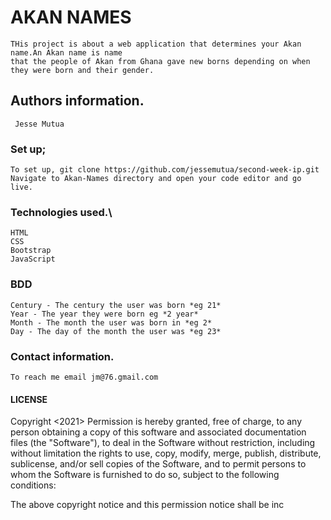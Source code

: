 # AKAN NAMES
    THis project is about a web application that determines your Akan name.An Akan name is name 
    that the people of Akan from Ghana gave new borns depending on when they were born and their gender. 
## Authors information.
     Jesse Mutua


### Set up;
    To set up, git clone https://github.com/jessemutua/second-week-ip.git
    Navigate to Akan-Names directory and open your code editor and go live.

### Technologies used.\
    HTML
    CSS
    Bootstrap
    JavaScript

### BDD
    Century - The century the user was born *eg 21*
    Year - The year they were born eg *2 year*
    Month - The month the user was born in *eg 2*
    Day - The day of the month the user was *eg 23*


### Contact information.
    To reach me email jm@76.gmail.com
    

####   LICENSE
 Copyright <2021> <Jesse> 
Permission is hereby granted, free of charge, to any person obtaining a copy of this software and associated documentation files (the "Software"), to deal in the Software without restriction, including without limitation the rights to use, copy, modify, merge, publish, distribute, sublicense, and/or sell copies of the Software, and to permit persons to whom the Software is furnished to do so, subject to the following conditions:

The above copyright notice and this permission notice shall be inc